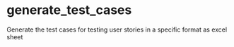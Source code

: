 # generate_test_cases
Generate the test cases for testing user stories in a specific format as excel sheet
